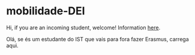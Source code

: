 # mobilidade-DEI

Hi, if you are an incoming student, welcome! Information [here](./incoming).


Olá, se és um estudante do IST que vais para fora fazer Erasmus, carrega aqui.
